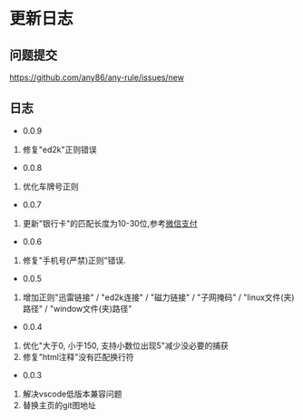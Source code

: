 # 更新日志

## 问题提交
https://github.com/any86/any-rule/issues/new

## 日志
- 0.0.9
1. 修复"ed2k"正则错误

- 0.0.8
1. 优化车牌号正则

- 0.0.7
1. 更新"银行卡"的匹配长度为10-30位,参考[微信支付](https://pay.weixin.qq.com/wiki/doc/api/xiaowei.php?chapter=22_1)

- 0.0.6
1. 修复"手机号(严禁)正则"错误.

- 0.0.5
1. 增加正则"迅雷链接" / "ed2k连接" / "磁力链接" / "子网掩码" / "linux文件(夹)路径" / "window文件(夹)路径"


- 0.0.4
1. 优化"大于0, 小于150, 支持小数位出现5"减少没必要的捕获
2. 修复"html注释"没有匹配换行符

- 0.0.3

1. 解决vscode低版本兼容问题
2. 替换主页的git图地址